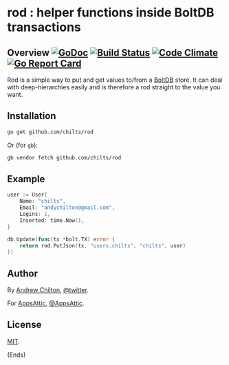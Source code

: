 # rod : helper functions inside BoltDB transactions

## Overview [![GoDoc](https://godoc.org/github.com/chilts/rod?status.svg)](https://godoc.org/github.com/chilts/rod) [![Build Status](https://travis-ci.org/chilts/rod.svg?branch=master)](https://travis-ci.org/chilts/rod) [![Code Climate](https://codeclimate.com/github/chilts/rod/badges/gpa.svg)](https://codeclimate.com/github/chilts/rod) [![Go Report Card](https://goreportcard.com/badge/github.com/chilts/rod)](https://goreportcard.com/report/github.com/chilts/rod)

Rod is a simple way to put and get values to/from a [BoltDB](https://github.com/boltdb/bolt) store. It can deal with
deep-hierarchies easily and is therefore a rod straight to the value you want.

## Installation

```sh
go get github.com/chilts/rod
```

Or (for `gb`):

```sh
gb vendor fetch github.com/chilts/rod
```

## Example ##

```go
user := User{
    Name: "chilts",
    Email: "andychilton@gmail.com",
    Logins: 1,
    Inserted: time.Now(),
}

db.Update(func(tx *bolt.TX) error {
    return rod.PutJson(tx, "users.chilts", "chilts", user)
})

```

## Author ##

By [Andrew Chilton](https://chilts.org/), [@twitter](https://twitter.com/andychilton).

For [AppsAttic](https://appsattic.com/), [@AppsAttic](https://twitter.com/AppsAttic).

## License ##

[MIT](https://publish.li/mit-qLQqmVTO).

(Ends)
